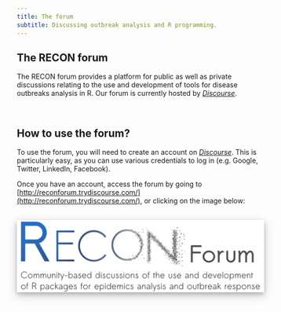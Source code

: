 ```yaml
---
title: The forum
subtitle: Discussing outbreak analysis and R programming.
---
```



## The RECON forum
The RECON forum provides a platform for public as well as private discussions relating to the use and development of tools for disease outbreaks analysis in R. Our forum is currently hosted by [*Discourse*](http://www.discourse.org).

<br>

## How to use the forum?
To use the forum, you will need to create an account on [*Discourse*](http://www.discourse.org). This is particularly easy, as you can use various credentials to log in (e.g. Google, Twitter, LinkedIn, Facebook).

Once you have an account, access the forum by going to [http://reconforum.trydiscourse.com/](http://reconforum.trydiscourse.com/), or clicking on the image below:

<br>

<a href="http://reconforum.trydiscourse.com/">
<img src="http://raw.githubusercontent.com/reconhub/logo/master/png/logo-forum-w1200.png" alt="RECON forum logo" style="box-shadow: 0 4px 8px 0 rgba(0, 0, 0, 0.2), 0 6px 20px 0 rgba(0, 0, 0, 0.19)">
</a>
